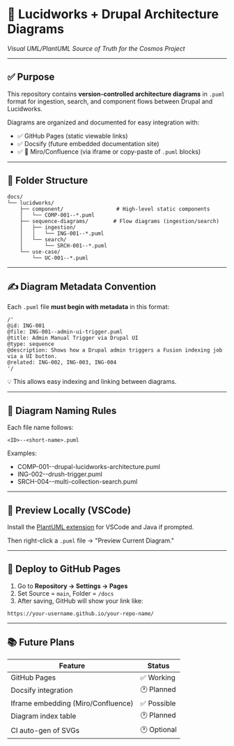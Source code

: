 # 🧠 Lucidworks + Drupal Architecture Diagrams  
_Visual UML/PlantUML Source of Truth for the Cosmos Project_

---

## ✅ Purpose

This repository contains **version-controlled architecture diagrams** in `.puml` format for ingestion, search, and component flows between Drupal and Lucidworks.

Diagrams are organized and documented for easy integration with:
- ✅ GitHub Pages (static viewable links)
- ✅ Docsify (future embedded documentation site)
- ✅ 🧠 Miro/Confluence (via iframe or copy-paste of `.puml` blocks)

---

## 📁 Folder Structure

```
docs/
└── lucidworks/
    ├── component/                 # High-level static components
    │   └── COMP-001--*.puml
    ├── sequence-diagrams/        # Flow diagrams (ingestion/search)
    │   ├── ingestion/
    │   │   └── ING-001--*.puml
    │   └── search/
    │       └── SRCH-001--*.puml
    └── use-case/
        └── UC-001--*.puml
```

---

## ✍️ Diagram Metadata Convention

Each `.puml` file **must begin with metadata** in this format:

```plantuml
/' 
@id: ING-001
@file: ING-001--admin-ui-trigger.puml
@title: Admin Manual Trigger via Drupal UI
@type: sequence
@description: Shows how a Drupal admin triggers a Fusion indexing job via a UI button.
@related: ING-002, ING-003, ING-004
'/
```

💡 This allows easy indexing and linking between diagrams.

---

## 🎯 Diagram Naming Rules

Each file name follows:

```
<ID>--<short-name>.puml
```

Examples:
- COMP-001--drupal-lucidworks-architecture.puml
- ING-002--drush-trigger.puml
- SRCH-004--multi-collection-search.puml

---

## 🧪 Preview Locally (VSCode)

Install the [PlantUML extension](https://marketplace.visualstudio.com/items?itemName=jebbs.plantuml) for VSCode and Java if prompted.

Then right-click a `.puml` file → "Preview Current Diagram."

---

## 🚀 Deploy to GitHub Pages

1. Go to **Repository → Settings → Pages**
2. Set Source = `main`, Folder = `/docs`
3. After saving, GitHub will show your link like:

```
https://your-username.github.io/your-repo-name/
```

---

## 📚 Future Plans

| Feature                            | Status     |
|------------------------------------|------------|
| GitHub Pages                       | ✅ Working |
| Docsify integration                | 🕐 Planned |
| Iframe embedding (Miro/Confluence) | ✅ Possible |
| Diagram index table                | 🕐 Planned |
| CI auto-gen of SVGs                | 🕐 Optional |